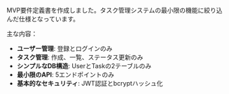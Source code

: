 MVP要件定義書を作成しました。タスク管理システムの最小限の機能に絞り込んだ仕様となっています。

主な内容：
- **ユーザー管理**: 登録とログインのみ
- **タスク管理**: 作成、一覧、ステータス更新のみ
- **シンプルなDB構造**: UserとTaskの2テーブルのみ
- **最小限のAPI**: 5エンドポイントのみ
- **基本的なセキュリティ**: JWT認証とbcryptハッシュ化
